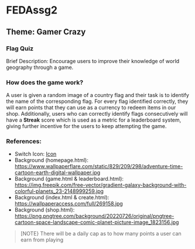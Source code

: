 # FEDAssg2

## Theme: Gamer Crazy

### Flag Quiz
Brief Description:
Encourage users to improve their knowledge of world geography through a game.
### How does the game work?
A user is given a random image of a country flag and their task is to identify the name of the corresponding flag.
For every flag identified correctly, they will earn points that they can use as a currency to redeem items in our shop. Additionally,
users who can correctly identify flags consecutively will have a **Streak** score which is used as a metric for a leaderboard
system, giving further incentive for the users to keep attempting the game.

### References:
- Switch Icon: [Icon](https://www.flaticon.com/free-icon/off-button_5683501?term=switch&page=1&position=6&origin=tag&related_id=5683501)
- Background (homepage.html): https://www.wallpaperflare.com/static/829/209/298/adventure-time-cartoon-earth-digital-wallpaper.jpg
- Background (game.html & leaderboard.html): https://img.freepik.com/free-vector/gradient-galaxy-background-with-colorful-planets_23-2148999259.jpg
- Background (index.html & create.html): https://wallpaperaccess.com/full/269158.jpg
- Background (shop.html): https://png.pngtree.com/background/20220726/original/pngtree-cartoon-space-landscape-comic-planet-picture-image_1823156.jpg
> [NOTE}
> There will be a daily cap as to how many points a user can earn from playing


